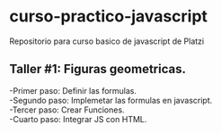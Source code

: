 # curso-practico-javascript
Repositorio para curso basico de javascript de Platzi

## Taller #1: Figuras geometricas.

-Primer paso: Definir las formulas.</br>
-Segundo paso: Implemetar las formulas en javascript.</br>
-Tercer paso: Crear Funciones.</br>
-Cuarto paso: Integrar JS con HTML.